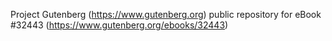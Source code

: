 Project Gutenberg (https://www.gutenberg.org) public repository for eBook #32443 (https://www.gutenberg.org/ebooks/32443)
